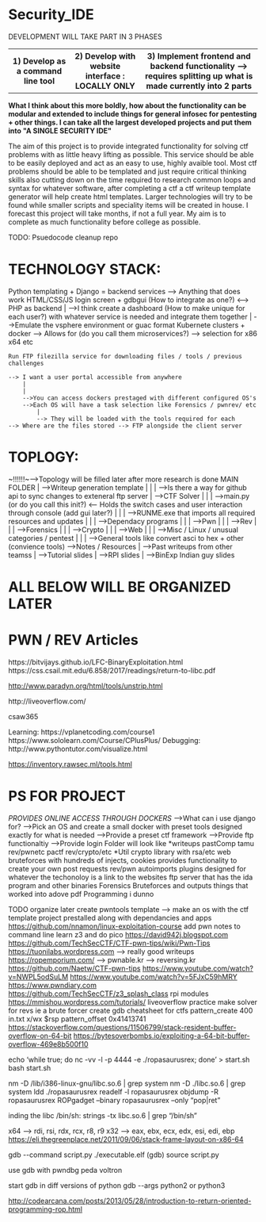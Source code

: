 # Security_IDE
<p>DEVELOPMENT WILL TAKE PART IN 3 PHASES</p>
<table>
	<tr>
		<th>1) Develop as a command line tool</th>
		<th>2) Develop with website interface : LOCALLY ONLY</th>
		<th>3) Implement frontend and backend functionality --> requires splitting up what is made currently into 2 parts</th>
	</tr>
</table>


<p><b>What I think about this more boldly, how about the functionality can be modular and extended to include things for general infosec for pentesting + other things. I can take all the largest developed projects and put them into "A SINGLE SECURITY IDE"</b></p>

The aim of this project is to provide integrated functionality for solving ctf problems with as little heavy lifting as possible. This service should be able to be easily deployed and act as an easy to use, highly avaible tool. Most ctf problems should be able to be templated and just require critical thinking skills also cutting down on the time required to research common loops and syntax for whatever software, after completing a ctf a ctf writeup template generator will help create html templates. Larger technologies will try to be found while smaller scripts and speciality items will be created in house. I forecast this project will take months, if not a full year. My aim is to complete as much functionality before college as possible.

TODO:
	Psuedocode
	cleanup repo


<h1>TECHNOLOGY STACK:</h1>
	Python templating + Django = backend services --> Anything that does work
	HTML/CSS/JS login screen + gdbgui (How to integrate as one?) <--> PHP as backend
		|
		-->I think create a dashboard (How to make unique for each user?) with whatever service is needed and integrate them together
		|
		-->Emulate the vsphere environment or guac format
	Kubernete clusters + docker --> Allows for (do you call them microservices?) --> selection for x86 x64 etc

	Run FTP filezilla service for downloading files / tools / previous challenges

	--> I want a user portal accessible from anywhere
		|
		|
		-->You can access dockers prestaged with different configured OS's
		-->Each OS will have a task selection like Forensics / pwnrev/ etc
			|
			--> They will be loaded with the tools required for each
	--> Where are the files stored --> FTP alongside the client server



<h1>TOPLOGY:</h1>
	~!!!!!!~-->Topology will be filled later after more research is done
		MAIN FOLDER
		|
		-->Writeup generation template
		|	|
		|	-->Is there a way for github api to sync changes to exteneral ftp server
		|
		-->CTF Solver
		|	|
		|	-->main.py (or do you call this init?) <-- Holds the switch cases and user interaction through console (add gui later?)
		|	|
		|	-->RUNME.exe that imports all required resources and updates
		|	|
		|	-->Dependacy programs
		|	|
		|	-->Pwn
		|	|
		|	-->Rev
		|	|
		|	-->Forensics
		|	|
		|	-->Crypto
		|	|
		|	-->Web
		|	|
		|	-->Misc / Linux / unusual categories / pentest
		|	|
		|	-->General tools like convert asci to hex + other (convience tools)
		-->Notes / Resources
			|
			-->Past writeups from other teamss
			|
			-->Tutorial slides
				|
				-->RPI slides
				|
				-->BinExp Indian guy slides














<h1>ALL BELOW WILL BE ORGANIZED LATER</h1>
<h1>PWN / REV Articles</h1>
<p>https://bitvijays.github.io/LFC-BinaryExploitation.html
https://css.csail.mit.edu/6.858/2017/readings/return-to-libc.pdf

http://www.paradyn.org/html/tools/unstrip.html</p>

<p>http://liveoverflow.com/</p>
<p>csaw365</p>
<p>	Learning:
		https://vplanetcoding.com/course1
		https://www.sololearn.com/Course/CPlusPlus/
	Debugging:
		http://www.pythontutor.com/visualize.html
</p>

https://inventory.rawsec.ml/tools.html

<h1>PS FOR PROJECT</h1>

*PROVIDES ONLINE ACCESS THROUGH DOCKERS*
-->What can i use django for?
-->Pick an OS and create a small docker with preset tools designed exactly for what is needed
-->Provide a preset ctf framework
-->Provide ftp functionaltiy
-->Provide login
Folder will look like
*writeups
	pastComp
		tamu
			rev/pwnetc
		pactf
			rev/crypto/etc
*Util
	crypto
		library with rsa/etc
	web
		bruteforces with hundreds of injects, cookies
		provides functionality to create your own post requests
	rev/pwn
		autoimports plugins designed for whatever the techonoloy is
		a link to the websites ftp server that has the ida program and other binaries
	Forensics
		Bruteforces and outputs things that worked into adove pdf
	Programming
		i dunno
		
		
		
		
		
		
		
		
		
		
		
TODO organize later 
create pwntools template --> make an os with the ctf template project prestalled along with dependancies and apps
https://github.com/nnamon/linux-exploitation-course
add pwn notes to command line
learn z3 and do pico
https://david942j.blogspot.com
https://github.com/TechSecCTF/CTF-pwn-tips/wiki/Pwn-Tips
https://tuonilabs.wordpress.com --> really good writeups
https://ropemporium.com/ --> pwnable.kr --> reversing.kr
https://github.com/Naetw/CTF-pwn-tips
https://www.youtube.com/watch?v=NWPL5odSuLM
https://www.youtube.com/watch?v=5FJxC59hMRY
https://www.pwndiary.com
https://github.com/TechSecCTF/z3_splash_class
rpi modules
https://mmishou.wordpress.com/tutorials/
liveoverflow practice
make solver for revs
ie a brute forcer
create gdb cheatsheet for ctfs
	pattern_create 400 in.txt
	x/wx $rsp
	pattern_offset 0x41413741
	https://stackoverflow.com/questions/11506799/stack-resident-buffer-overflow-on-64-bit
	https://bytesoverbombs.io/exploiting-a-64-bit-buffer-overflow-469e8b500f10

echo ‘while true; do nc -vv -l -p 4444 -e ./ropasaurusrex; done’ > start.sh
bash start.sh

nm -D /lib/i386-linux-gnu/libc.so.6 | grep system
nm -D ./libc.so.6 | grep system
ldd ./ropasaurusrex
readelf -l ropasaurusrex
objdump -R ropasaurusrex
ROPgadget –binary ropasaurusrex –only “pop|ret”

inding the libc /bin/sh:
strings -tx libc.so.6 | grep “/bin/sh”

x64 --> rdi, rsi, rdx, rcx, r8, r9
x32 --> eax, ebx, ecx, edx, esi, edi, ebp
https://eli.thegreenplace.net/2011/09/06/stack-frame-layout-on-x86-64

gdb --command script.py ./executable.elf
(gdb) source script.py

use gdb with
pwndbg
peda
voltron

start gdb in diff versions of python
gdb --args python2 or python3

http://codearcana.com/posts/2013/05/28/introduction-to-return-oriented-programming-rop.html

		
